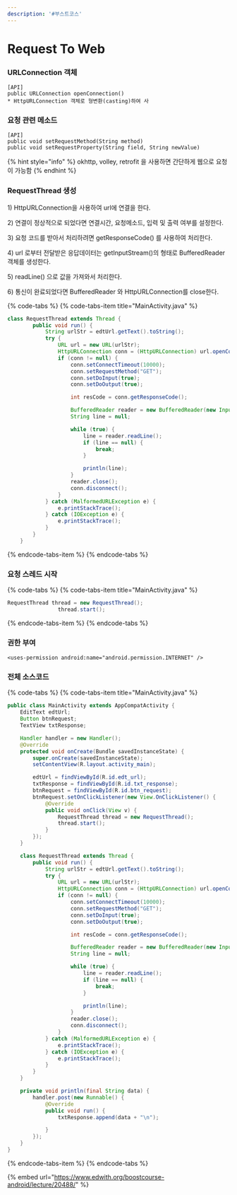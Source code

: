 ```yaml
---
description: '#부스트코스'
---
```


# Request To Web

### URLConnection 객체

```text
[API]
public URLConnection openConnection()
* HttpURLConnection 객체로 형변환(casting)하여 사
```

### 요청 관련 메소드

```text
[API]
public void setRequestMethod(String method)
public void setRequestProperty(String field, String newValue)
```

{% hint style="info" %}
okhttp, volley, retrofit 을 사용하면 간단하게 웹으로 요청이 가능함 
{% endhint %}

### RequestThread 생성

1\) HttpURLConnection을 사용하여 url에 연결을 한다. 

2\) 연결이 정상적으로 되었다면 연결시간, 요청메소드, 입력 및 출력 여부를 설정한다.

3\) 요청 코드를 받아서 처리하려면 getResponseCode\(\) 를 사용하여 처리한다.

4\) url 로부터 전달받은 응답데이터는 getInputStream\(\)의 형태로 BufferedReader 객체를 생성한다.  

5\) readLine\(\) 으로 값을 가져와서 처리한다. 

6\) 통신이 완료되었다면 BufferedReader 와 HttpURLConnection를  close한다. 

{% code-tabs %}
{% code-tabs-item title="MainActivity.java" %}
```java
class RequestThread extends Thread {
        public void run() {
            String urlStr = edtUrl.getText().toString();
            try {
                URL url = new URL(urlStr);
                HttpURLConnection conn = (HttpURLConnection) url.openConnection();
                if (conn != null) {
                    conn.setConnectTimeout(10000);
                    conn.setRequestMethod("GET");
                    conn.setDoInput(true);
                    conn.setDoOutput(true);

                    int resCode = conn.getResponseCode();

                    BufferedReader reader = new BufferedReader(new InputStreamReader(conn.getInputStream()));
                    String line = null;

                    while (true) {
                        line = reader.readLine();
                        if (line == null) {
                            break;
                        }

                        println(line);
                    }
                    reader.close();
                    conn.disconnect();
                }
            } catch (MalformedURLException e) {
                e.printStackTrace();
            } catch (IOException e) {
                e.printStackTrace();
            }
        }
    }
```
{% endcode-tabs-item %}
{% endcode-tabs %}

### 요청 스레드 시작

{% code-tabs %}
{% code-tabs-item title="MainActivity.java" %}
```java
RequestThread thread = new RequestThread();
                thread.start();
```
{% endcode-tabs-item %}
{% endcode-tabs %}

### 권한 부여 

```markup
<uses-permission android:name="android.permission.INTERNET" />
```

### 전체 소스코드

{% code-tabs %}
{% code-tabs-item title="MainActivity.java" %}
```java
public class MainActivity extends AppCompatActivity {
    EditText edtUrl;
    Button btnRequest;
    TextView txtResponse;

    Handler handler = new Handler();
    @Override
    protected void onCreate(Bundle savedInstanceState) {
        super.onCreate(savedInstanceState);
        setContentView(R.layout.activity_main);

        edtUrl = findViewById(R.id.edt_url);
        txtResponse = findViewById(R.id.txt_response);
        btnRequest = findViewById(R.id.btn_request);
        btnRequest.setOnClickListener(new View.OnClickListener() {
            @Override
            public void onClick(View v) {
                RequestThread thread = new RequestThread();
                thread.start();
            }
        });
    }

    class RequestThread extends Thread {
        public void run() {
            String urlStr = edtUrl.getText().toString();
            try {
                URL url = new URL(urlStr);
                HttpURLConnection conn = (HttpURLConnection) url.openConnection();
                if (conn != null) {
                    conn.setConnectTimeout(10000);
                    conn.setRequestMethod("GET");
                    conn.setDoInput(true);
                    conn.setDoOutput(true);

                    int resCode = conn.getResponseCode();

                    BufferedReader reader = new BufferedReader(new InputStreamReader(conn.getInputStream()));
                    String line = null;

                    while (true) {
                        line = reader.readLine();
                        if (line == null) {
                            break;
                        }

                        println(line);
                    }
                    reader.close();
                    conn.disconnect();
                }
            } catch (MalformedURLException e) {
                e.printStackTrace();
            } catch (IOException e) {
                e.printStackTrace();
            }
        }
    }

    private void println(final String data) {
        handler.post(new Runnable() {
            @Override
            public void run() {
                txtResponse.append(data + "\n");

            }
        });
    }
}
```
{% endcode-tabs-item %}
{% endcode-tabs %}

{% embed url="https://www.edwith.org/boostcourse-android/lecture/20488/" %}



